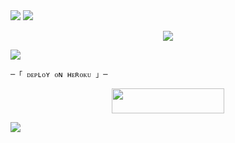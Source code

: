 
 
<img src="https://user-images.githubusercontent.com/73097560/115834477-dbab4500-a447-11eb-908a-139a6edaec5c.gif"> 
 <img src="https://readme-typing-svg.herokuapp.com?color=00FF00&width=420&lines=🦑+🄰🄳🅅🄰🄽🄲🄴+🄼🅄🅂🄸🄲+🄱🄾🅃+🅁🄴🄿🄾+🦑">



</h2>
<p align="center">
  <img src="https://graph.org/file/ae479d362c7b3d8e2396c.jpg">
</p>

 <img src="https://readme-typing-svg.herokuapp.com?color=FF00FF&width=420&lines=🐙+🄳🄴🄿🄻🄾🅈+🄾🄽+🄷🄴🅁🄾🄺🅄+🄽🄾🅆+🐙">


    ─「 ᴅᴇᴩʟᴏʏ ᴏɴ ʜᴇʀᴏᴋᴜ 」─
</h3>

<p align="center"><a href="https://dashboard.heroku.com/new?template=https://github.com/KANHAxBOSS/KANHABOT.git"> <img src="https://img.shields.io/badge/Deploy%20On%20Heroku-008080?style=for-the-badge&logo=heroku" width="180" height="40"/></a></p>


 <img src="https://readme-typing-svg.herokuapp.com?color=FFFF00&width=420&lines=🐉+🄹🄾🄸🄽+🄾🅄🅁+🅂🅄🄿🄿🄾🅁🅃+🄶🅁🄾🅄🄿+🐉">


